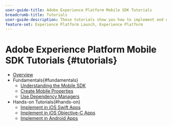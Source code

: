 ```yaml
---
user-guide-title: Adobe Experience Platform Mobile SDK Tutorials
breadcrumb-title: Tutorials
user-guide-description: These tutorials show you how to implement and use the Adobe Experience Platform Mobile SDK in your mobile applications
feature-set: Experience Platform Launch, Experience Platform
---
```


# Adobe Experience Platform Mobile SDK Tutorials {#tutorials}

+ [Overview](overview.md)
+ Fundamentals{#fundamentals}
  + [Understanding the Mobile SDK](/help/mobile-sdk/fundamentals/understanding-the-mobile-sdks.md)
  + [Create Mobile Properties](/help/mobile-sdk/fundamentals/create-mobile-properties-in-launch.md)
  + [Use Dependency Managers](/help/mobile-sdk/fundamentals/use-dependency-managers-with-mobile-sdk.md)
+ Hands-on Tutorials{#hands-on}
  + [Implement in iOS Swift Apps](https://experienceleague.adobe.com/docs/launch-learn/implementing-in-mobile-ios-swift-apps-with-launch/index.html)
  + [Implement in iOS Objective-C Apps](https://experienceleague.adobe.com/docs/launch-learn/implementing-in-mobile-ios-objective-c-apps-with-launch/index.html)
  + [Implement in Android Apps](https://experienceleague.adobe.com/docs/launch-learn/implementing-in-mobile-android-apps-with-launch/index.html)
